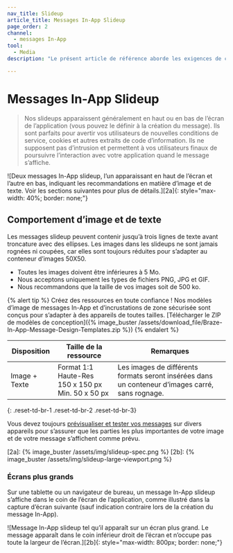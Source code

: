 ```yaml
---
nav_title: Slideup
article_title: Messages In-App Slideup
page_order: 2
channel:
  - messages In-App
tool:
  - Media
description: "Le présent article de référence aborde les exigences de conception des messages In-App slideup."

---
```


# Messages In-App Slideup

> Nos slideups apparaissent généralement en haut ou en bas de l’écran de l’application (vous pouvez le définir à la création du message). Ils sont parfaits pour avertir vos utilisateurs de nouvelles conditions de service, cookies et autres extraits de code d’information. Ils ne supposent pas d’intrusion et permettent à vos utilisateurs finaux de poursuivre l’interaction avec votre application quand le message s’affiche.

![Deux messages In-App slideup, l’un apparaissant en haut de l’écran et l’autre en bas, indiquant les recommandations en matière d’image et de texte. Voir les sections suivantes pour plus de détails.][2a]{: style="max-width: 40%; border: none;"}

## Comportement d’image et de texte

Les messages slideup peuvent contenir jusqu’à trois lignes de texte avant troncature avec des ellipses. Les images dans les slideups ne sont jamais rognées ni coupées, car elles sont toujours réduites pour s’adapter au conteneur d’images 50X50.

- Toutes les images doivent être inférieures à 5 Mo.
- Nous acceptons uniquement les types de fichiers PNG, JPG et GIF.
- Nous recommandons que la taille de vos images soit de 500 ko.

{% alert tip %} Créez des ressources en toute confiance ! Nos modèles d’image de messages In-App et d’incrustations de zone sécurisée sont conçus pour s’adapter à des appareils de toutes tailles. [Télécharger le ZIP de modèles de conception]({% image_buster /assets/download_file/Braze-In-App-Message-Design-Templates.zip %}) {% endalert %}

| Disposition | Taille de la ressource | Remarques |
|--- | --- | --- |
| Image + Texte | Format 1:1<br>Haute-Res 150 x 150 px<br> Min. 50 x 50 px | Les images de différents formats seront insérées dans un conteneur d’images carré, sans rognage. |
{: .reset-td-br-1 .reset-td-br-2 .reset-td-br-3}

Vous devez toujours [prévisualiser et tester vos messages]({{site.baseurl}}/user_guide/message_building_by_channel/in-app_messages/testing/) sur divers appareils pour s’assurer que les parties les plus importantes de votre image et de votre message s’affichent comme prévu.

[2a]: {% image_buster /assets/img/slideup-spec.png %}
[2b]: {% image_buster /assets/img/slideup-large-viewport.png %}

### Écrans plus grands

Sur une tablette ou un navigateur de bureau, un message In-App slideup s’affiche dans le coin de l’écran de l’application, comme illustré dans la capture d’écran suivante (sauf indication contraire lors de la création du message In-App).

![Message In-App slideup tel qu’il apparaît sur un écran plus grand. Le message apparaît dans le coin inférieur droit de l’écran et n’occupe pas toute la largeur de l’écran.][2b]{: style="max-width: 800px; border: none;"}
